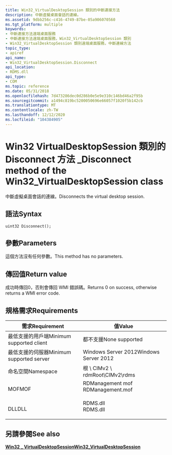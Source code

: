 ```yaml
---
title: Win32_VirtualDesktopSession 類別的中斷連接方法
description: 中斷虛擬桌面會話的連線。
ms.assetid: 9dbb256c-c416-4749-87be-05a906070560
ms.tgt_platform: multiple
keywords:
- 中斷連接方法遠端桌面服務
- 中斷連接方法遠端桌面服務，Win32_VirtualDesktopSession 類別
- Win32_VirtualDesktopSession 類別遠端桌面服務，中斷連線方法
topic_type:
- apiref
api_name:
- Win32_VirtualDesktopSession.Disconnect
api_location:
- RDMS.dll
api_type:
- COM
ms.topic: reference
ms.date: 05/31/2018
ms.openlocfilehash: 7d473286dec0d286b0e5e9e310c146bd46a2f95b
ms.sourcegitcommit: a1494c819bc5200050696e66057f1020f5b142cb
ms.translationtype: MT
ms.contentlocale: zh-TW
ms.lasthandoff: 12/12/2020
ms.locfileid: "104384905"
---
```

# <a name="disconnect-method-of-the-win32_virtualdesktopsession-class"></a><span data-ttu-id="7d8c5-106">Win32 VirtualDesktopSession 類別的 Disconnect 方法 \_</span><span class="sxs-lookup"><span data-stu-id="7d8c5-106">Disconnect method of the Win32\_VirtualDesktopSession class</span></span>

<span data-ttu-id="7d8c5-107">中斷虛擬桌面會話的連線。</span><span class="sxs-lookup"><span data-stu-id="7d8c5-107">Disconnects the virtual desktop session.</span></span>

## <a name="syntax"></a><span data-ttu-id="7d8c5-108">語法</span><span class="sxs-lookup"><span data-stu-id="7d8c5-108">Syntax</span></span>


```mof
uint32 Disconnect();
```



## <a name="parameters"></a><span data-ttu-id="7d8c5-109">參數</span><span class="sxs-lookup"><span data-stu-id="7d8c5-109">Parameters</span></span>

<span data-ttu-id="7d8c5-110">這個方法沒有任何參數。</span><span class="sxs-lookup"><span data-stu-id="7d8c5-110">This method has no parameters.</span></span>

## <a name="return-value"></a><span data-ttu-id="7d8c5-111">傳回值</span><span class="sxs-lookup"><span data-stu-id="7d8c5-111">Return value</span></span>

<span data-ttu-id="7d8c5-112">成功時傳回0，否則會傳回 WMI 錯誤碼。</span><span class="sxs-lookup"><span data-stu-id="7d8c5-112">Returns 0 on success, otherwise returns a WMI error code.</span></span>

## <a name="requirements"></a><span data-ttu-id="7d8c5-113">規格需求</span><span class="sxs-lookup"><span data-stu-id="7d8c5-113">Requirements</span></span>



| <span data-ttu-id="7d8c5-114">需求</span><span class="sxs-lookup"><span data-stu-id="7d8c5-114">Requirement</span></span> | <span data-ttu-id="7d8c5-115">值</span><span class="sxs-lookup"><span data-stu-id="7d8c5-115">Value</span></span> |
|-------------------------------------|---------------------------------------------------------------------------------------------|
| <span data-ttu-id="7d8c5-116">最低支援的用戶端</span><span class="sxs-lookup"><span data-stu-id="7d8c5-116">Minimum supported client</span></span><br/> | <span data-ttu-id="7d8c5-117">都不支援</span><span class="sxs-lookup"><span data-stu-id="7d8c5-117">None supported</span></span><br/>                                                                   |
| <span data-ttu-id="7d8c5-118">最低支援的伺服器</span><span class="sxs-lookup"><span data-stu-id="7d8c5-118">Minimum supported server</span></span><br/> | <span data-ttu-id="7d8c5-119">Windows Server 2012</span><span class="sxs-lookup"><span data-stu-id="7d8c5-119">Windows Server 2012</span></span><br/>                                                              |
| <span data-ttu-id="7d8c5-120">命名空間</span><span class="sxs-lookup"><span data-stu-id="7d8c5-120">Namespace</span></span><br/>                | <span data-ttu-id="7d8c5-121">根 \\ CIMv2 \\ rdm</span><span class="sxs-lookup"><span data-stu-id="7d8c5-121">Root\\CIMv2\\rdms</span></span><br/>                                                                |
| <span data-ttu-id="7d8c5-122">MOF</span><span class="sxs-lookup"><span data-stu-id="7d8c5-122">MOF</span></span><br/>                      | <dl> <span data-ttu-id="7d8c5-123"><dt>RDManagement mof</dt></span><span class="sxs-lookup"><span data-stu-id="7d8c5-123"><dt>RDManagement.mof</dt></span></span> </dl> |
| <span data-ttu-id="7d8c5-124">DLL</span><span class="sxs-lookup"><span data-stu-id="7d8c5-124">DLL</span></span><br/>                      | <dl> <span data-ttu-id="7d8c5-125"><dt>RDMS.dll</dt></span><span class="sxs-lookup"><span data-stu-id="7d8c5-125"><dt>RDMS.dll</dt></span></span> </dl>         |



## <a name="see-also"></a><span data-ttu-id="7d8c5-126">另請參閱</span><span class="sxs-lookup"><span data-stu-id="7d8c5-126">See also</span></span>

<dl> <dt>

[<span data-ttu-id="7d8c5-127">**Win32 \_ VirtualDesktopSession**</span><span class="sxs-lookup"><span data-stu-id="7d8c5-127">**Win32\_VirtualDesktopSession**</span></span>](win32-virtualdesktopsession.md)
</dt> </dl>

 

 





